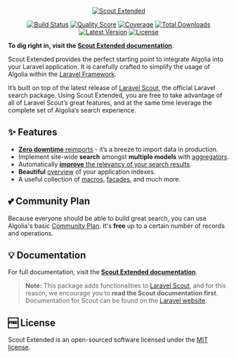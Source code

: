 <p align="center">
  <a href="https://www.algolia.com">
    <img alt="Scout Extended" src="https://raw.githubusercontent.com/algolia/scout-extended/master/docs/banner.png" >
  </a>

  <p align="center">
    <a href="https://travis-ci.org/algolia/scout-extended"><img src="https://img.shields.io/travis/algolia/scout-extended/master.svg" alt="Build Status"></img></a>
    <a href="https://scrutinizer-ci.com/g/algolia/scout-extended"><img src="https://img.shields.io/scrutinizer/g/algolia/scout-extended.svg" alt="Quality Score"></img></a>
    <a href="https://scrutinizer-ci.com/g/algolia/scout-extended"><img src="https://scrutinizer-ci.com/g/algolia/scout-extended/badges/coverage.png?b=master" alt="Coverage"></img></a>
    <a href="https://packagist.org/packages/algolia/scout-extended"><img src="https://poser.pugx.org/algolia/scout-extended/d/total.svg" alt="Total Downloads"></a>
    <a href="https://packagist.org/packages/algolia/scout-extended"><img src="https://poser.pugx.org/algolia/scout-extended/v/stable.svg" alt="Latest Version"></a>
    <a href="https://packagist.org/packages/algolia/scout-extended"><img src="https://poser.pugx.org/algolia/scout-extended/license.svg" alt="License"></a>
  </p>
</p>

**To dig right in, visit the [Scout Extended documentation](https://algolia.com/doc/framework-integration/laravel)**.

Scout Extended provides the perfect starting point to integrate
Algolia into your Laravel application. It is carefully crafted to simplify the usage
of Algolia within the [Laravel Framework](https://laravel.com).

It’s built on top of the latest release of [Laravel Scout](https://laravel.com/docs/scout), the official Laravel search
package. Using Scout Extended, you are free to take advantage of all of Laravel Scout’s
great features, and at the same time leverage the complete set of Algolia’s search experience.

## ✨ Features

- [**Zero downtime** reimports](https://algolia.com/doc/framework-integration/laravel/production/zero-downtime-reimports) - it’s a breeze to import data in production.
- Implement site-wide **search** amongst **multiple models** with [aggregators](https://algolia.com/doc/framework-integration/laravel/advanced-use-cases/multiple-models-in-one-index).
- Automatically [**improve** the relevancy of your search results](https://algolia.com/doc/framework-integration/laravel/indexing/configure-index).
- **Beautiful** [overview](https://algolia.com/doc/framework-integration/laravel/production/get-status-overview) of your application indexes.
- A useful collection of [macros](https://algolia.com/doc/framework-integration/laravel/searching/server-side-search), [facades](https://algolia.com/doc/framework-integration/laravel/advanced-use-cases/access-api-directly), and much more.

## 💕 Community Plan

Because everyone should be able to build great search, you can use Algolia's basic [Community Plan](https://www.algolia.com/users/sign_up/hacker). It's **free** up to a certain number of records and operations.

## 💡 Documentation

For full documentation, visit the **[Scout Extended documentation](https://algolia.com/doc/framework-integration/laravel)**.

> **Note:** This package adds functionalities to [Laravel Scout](https://github.com/laravel/scout), and for this reason, we encourage you to **read the Scout documentation first**. Documentation for Scout can be found on the [Laravel website](https://github.com/laravel/scout).

## 🆓 License
Scout Extended is an open-sourced software licensed under the [MIT license](LICENSE.md).
